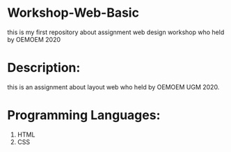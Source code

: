 # Workshop-Web-Basic
this is my first repository about assignment web design workshop who held by OEMOEM 2020
<!DOCTYPE html>
<html lang="en">
<head>
    <meta charset="UTF-8">
    <meta name="viewport" content="width=device-width, initial-scale=1.0">
</head>
<body>
    <h1>Description:</h1>
    <p>this is an assignment about layout web who held by OEMOEM UGM 2020.</p>
    <h1>Programming Languages:</h1>
    <ol>
       <li>HTML</li>
       <li>CSS</li> 
    </ol>
</body>
</html>
